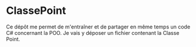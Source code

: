 # ClassePoint
Ce dépôt me permet de m'entraîner et de partager en même temps un code C# concernant la POO.
Je vais y déposer un fichier contenant la Classe Point.
